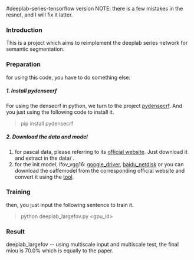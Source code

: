#deeplab-series-tensorflow version
NOTE: there is a few mistakes in the resnet, and I will fix it latter.

### Introduction

This is a project which aims to reimplement the deeplab series network for semantic segmentation.

### Preparation

for using this code, you have to do something else:

##### 1. Install pydensecrf

For using the densecrf in python, we turn to the project [pydensecrf](https://github.com/lucasb-eyer/pydensecrf). And you just using the following code to install it.

> pip install pydensecrf

##### 2. Download the data and model

1. for pascal data, please referring to its [official website](http://host.robots.ox.ac.uk/pascal/VOC/). Just download it and extract in the data/ .
2. for the init model,
    lfov_vgg16: [google_driver](https://drive.google.com/open?id=1MtbE1b6R4i28KabS-s7NcL08EpV3qOGl), [baidu_netdisk](https://pan.baidu.com/s/19kVdLCRGPIz05ETZuIfa7w)
   or you can download the caffemodel from the corresponding official website and convert it using the [tool](https://github.com/xtudbxk/convert_caffemodel_to_npy).

### Training

then, you just input the following sentence to train it.

> python deeplab_largefov.py <gpu_id>

### Result
deeplab_largefov -- using multiscale input and multiscale test, the final miou is 70.0% which is equally to the paper.
